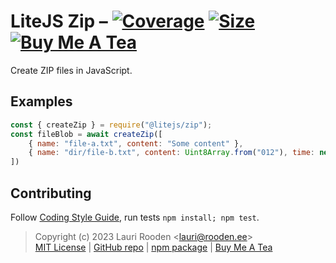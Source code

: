 
[1]: https://badgen.net/coveralls/c/github/litejs/zip
[2]: https://coveralls.io/r/litejs/zip
[3]: https://badgen.net/packagephobia/install/@litejs/zip
[4]: https://packagephobia.now.sh/result?p=@litejs/zip
[5]: https://badgen.net/badge/icon/Buy%20Me%20A%20Tea/orange?icon=kofi&label
[6]: https://www.buymeacoffee.com/lauriro


LiteJS Zip &ndash; [![Coverage][1]][2] [![Size][3]][4] [![Buy Me A Tea][5]][6]
==========

Create ZIP files in JavaScript.

Examples
--------

```javascript
const { createZip } = require("@litejs/zip");
const fileBlob = await createZip([
    { name: "file-a.txt", content: "Some content" },
    { name: "dir/file-b.txt", content: Uint8Array.from("012"), time: new Date(2020, 1, 21) },
])
```

## Contributing

Follow [Coding Style Guide](https://github.com/litejs/litejs/wiki/Style-Guide),
run tests `npm install; npm test`.


> Copyright (c) 2023 Lauri Rooden &lt;lauri@rooden.ee&gt;  
[MIT License](https://litejs.com/MIT-LICENSE.txt) |
[GitHub repo](https://github.com/litejs/zip) |
[npm package](https://npmjs.org/package/@litejs/zip) |
[Buy Me A Tea][6]


